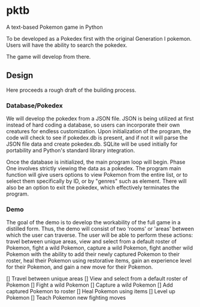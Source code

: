 # pktb

A text-based Pokemon game in Python

To be developed as a Pokedex first with the original Generation I pokemon. Users
will have the ability to search the pokedex.

The game will develop from there.

## Design

Here proceeds a rough draft of the building process.

### Database/Pokedex

We will develop the pokedex from a JSON file. JSON is being utilized at first instead of hard coding a database, so users can incorporate their own creatures for endless customization. Upon initialization of the program, the code will check to see if pokedex.db is present, and if not it will parse the JSON file data and create pokedex.db. SQLite will be used initially for portability and Python's standard library integration.

Once the database is initialized, the main program loop will begin. Phase One involves strictly viewing the data as a pokedex. The program main function will give users options to view Pokemon from the entire list, or to select them specifically by ID, or by "genres" such as element. There will also be an option to exit the pokedex, which effectively terminates the program.

### Demo

The goal of the demo is to develop the workability of the full game in a distilled form. Thus, the demo will consist of two 'rooms' or 'areas' between which the user can traverse. The user will be able to perform these actions: travel between unique areas, view and select from a default roster of Pokemon, fight a wild Pokemon, capture a wild Pokemon, fight another wild Pokemon with the ability to add their newly captured Pokemon to their roster, heal their Pokemon using restorative items, gain an experience level for their Pokemon, and gain a new move for their Pokemon.

[] Travel between unique areas
[] View and select from a default roster of Pokemon
[] Fight a wild Pokemon
[] Capture a wild Pokemon
[] Add captured Pokemon to roster
[] Heal Pokemon using items
[] Level up Pokemon
[] Teach Pokemon new fighting moves
